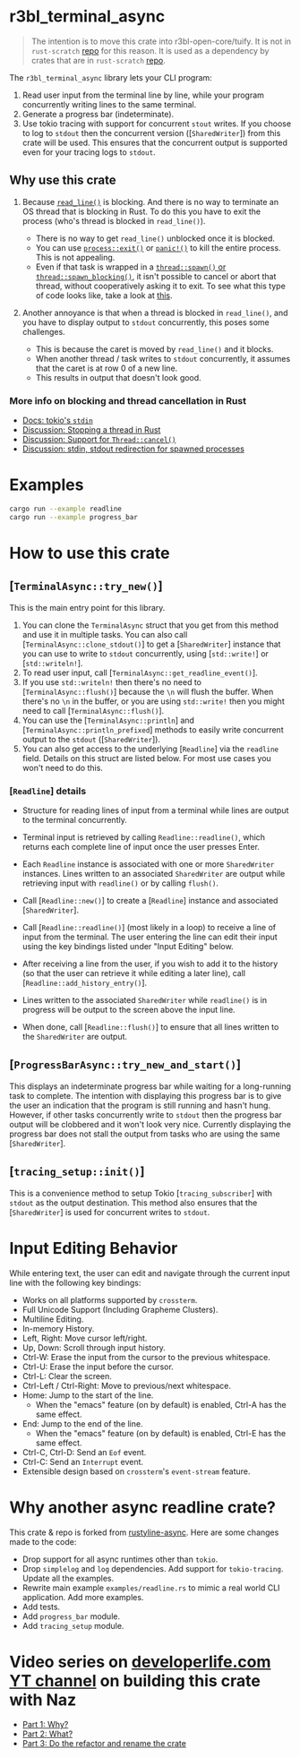 # r3bl_terminal_async

> The intention is to move this crate into r3bl-open-core/tuify. It is not in
> `rust-scratch`
> [repo](https://github.com/nazmulidris/rust-scratch/tree/main/tcp-api-server) for this
> reason. It is used as a dependency by crates that are in `rust-scratch`
> [repo](https://github.com/nazmulidris/rust-scratch/tree/main/tcp-api-server).

The `r3bl_terminal_async` library lets your CLI program:
1. Read user input from the terminal line by line, while your program concurrently
   writing lines to the same terminal.
2. Generate a progress bar (indeterminate).
3. Use tokio tracing with support for concurrent `stout` writes. If you choose to log
   to `stdout` then the concurrent version ([`SharedWriter`]) from this crate will be
   used. This ensures that the concurrent output is supported even for your tracing
   logs to `stdout`.

## Why use this crate

1. Because
   [`read_line()`](https://doc.rust-lang.org/std/io/struct.Stdin.html#method.read_line)
   is blocking. And there is no way to terminate an OS thread that is blocking in Rust.
   To do this you have to exit the process (who's thread is blocked in `read_line()`).

    - There is no way to get `read_line()` unblocked once it is blocked.
    - You can use [`process::exit()`](https://doc.rust-lang.org/std/process/fn.exit.html)
      or [`panic!()`](https://doc.rust-lang.org/std/panic/index.html) to kill the entire
      process. This is not appealing.
    - Even if that task is wrapped in a [`thread::spawn()` or
      `thread::spawn_blocking()`](https://tokio.rs/tokio/tutorial/spawning), it isn't
      possible to cancel or abort that thread, without cooperatively asking it to exit. To
      see what this type of code looks like, take a look at
      [this](https://github.com/nazmulidris/rust-scratch/blob/fcd730c4b17ed0b09ff2c1a7ac4dd5b4a0c66e49/tcp-api-server/src/client_task.rs#L275).

2. Another annoyance is that when a thread is blocked in `read_line()`, and you have
   to display output to `stdout` concurrently, this poses some challenges.

    - This is because the caret is moved by `read_line()` and it blocks.
    - When another thread / task writes to `stdout` concurrently, it assumes that the
      caret is at row 0 of a new line.
    - This results in output that doesn't look good.

### More info on blocking and thread cancellation in Rust

- [Docs: tokio's `stdin`](https://docs.rs/tokio/latest/tokio/io/struct.Stdin.html)
- [Discussion: Stopping a thread in
  Rust](https://users.rust-lang.org/t/stopping-a-thread/6328/7)
- [Discussion: Support for
  `Thread::cancel()`](https://internals.rust-lang.org/t/thread-cancel-support/3056/16)
- [Discussion: stdin, stdout redirection for spawned
  processes](https://stackoverflow.com/questions/34611742/how-do-i-read-the-output-of-a-child-process-without-blocking-in-rust)

# Examples

```bash
cargo run --example readline
cargo run --example progress_bar
```

# How to use this crate

## [`TerminalAsync::try_new()`]

This is the main entry point for this library.
1. You can clone the `TerminalAsync` struct that you get from this method and use it
   in multiple tasks. You can also call [`TerminalAsync::clone_stdout()`] to get a
   [`SharedWriter`] instance that you can use to write to `stdout` concurrently, using
   [`std::write!`] or [`std::writeln!`].
2. To read user input, call [`TerminalAsync::get_readline_event()`].
3. If you use `std::writeln!` then there's no need to [`TerminalAsync::flush()`]
   because the `\n` will flush the buffer. When there's no `\n` in the buffer, or you
   are using `std::write!` then you might need to call [`TerminalAsync::flush()`].
4. You can use the [`TerminalAsync::println`] and [`TerminalAsync::println_prefixed`]
   methods to easily write concurrent output to the `stdout` ([`SharedWriter`]).
5. You can also get access to the underlying [`Readline`] via the `readline` field.
   Details on this struct are listed below. For most use cases you won't need to do
   this.

### [`Readline`] details

- Structure for reading lines of input from a terminal while lines are output to the
  terminal concurrently.
- Terminal input is retrieved by calling `Readline::readline()`, which returns each
  complete line of input once the user presses Enter.
- Each `Readline` instance is associated with one or more `SharedWriter` instances.
  Lines written to an associated `SharedWriter` are output while retrieving input with
  `readline()` or by calling `flush()`.

- Call [`Readline::new()`] to create a [`Readline`] instance and associated
  [`SharedWriter`].

- Call [`Readline::readline()`] (most likely in a loop) to receive a line
  of input from the terminal.  The user entering the line can edit their
  input using the key bindings listed under "Input Editing" below.

- After receiving a line from the user, if you wish to add it to the
  history (so that the user can retrieve it while editing a later line),
  call [`Readline::add_history_entry()`].

- Lines written to the associated `SharedWriter` while `readline()` is in
  progress will be output to the screen above the input line.

- When done, call [`Readline::flush()`] to ensure that all lines written to
  the `SharedWriter` are output.

## [`ProgressBarAsync::try_new_and_start()`]

This displays an indeterminate progress bar while waiting for a long-running task to
complete. The intention with displaying this progress bar is to give the user an
indication that the program is still running and hasn't hung. However, if other tasks
concurrently write to `stdout` then the progress bar output will be clobbered and it
won't look very nice. Currently displaying the progress bar does not stall the output
from tasks who are using the same [`SharedWriter`].

## [`tracing_setup::init()`]

This is a convenience method to setup Tokio [`tracing_subscriber`] with `stdout` as the output
destination. This method also ensures that the [`SharedWriter`] is used for concurrent
writes to `stdout`.

# Input Editing Behavior

While entering text, the user can edit and navigate through the current
input line with the following key bindings:

- Works on all platforms supported by `crossterm`.
- Full Unicode Support (Including Grapheme Clusters).
- Multiline Editing.
- In-memory History.
- Left, Right: Move cursor left/right.
- Up, Down: Scroll through input history.
- Ctrl-W: Erase the input from the cursor to the previous whitespace.
- Ctrl-U: Erase the input before the cursor.
- Ctrl-L: Clear the screen.
- Ctrl-Left / Ctrl-Right: Move to previous/next whitespace.
- Home: Jump to the start of the line.
    - When the "emacs" feature (on by default) is enabled, Ctrl-A has the
      same effect.
- End: Jump to the end of the line.
    - When the "emacs" feature (on by default) is enabled, Ctrl-E has the
      same effect.
- Ctrl-C, Ctrl-D: Send an `Eof` event.
- Ctrl-C: Send an `Interrupt` event.
- Extensible design based on `crossterm`'s `event-stream` feature.

# Why another async readline crate?

This crate & repo is forked from
[rustyline-async](https://github.com/zyansheep/rustyline-async). Here are some changes
made to the code:
- Drop support for all async runtimes other than `tokio`.
- Drop `simplelog` and `log` dependencies. Add support for `tokio-tracing`. Update all
  the examples.
- Rewrite main example `examples/readline.rs` to mimic a real world CLI application.
  Add more examples.
- Add tests.
- Add `progress_bar` module.
- Add `tracing_setup` module.

# Video series on [developerlife.com](https://developerlife.com) [YT channel](https://www.youtube.com/@developerlifecom) on building this crate with Naz

- [Part 1: Why?](https://youtu.be/6LhVx0xM86c)
- [Part 2: What?](https://youtu.be/3vQJguti02I)
- [Part 3: Do the refactor and rename the crate](https://youtu.be/uxgyZzOmVIw)